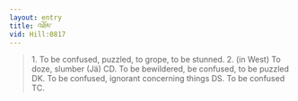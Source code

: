 ```yaml
---
layout: entry
title: འཐོམ་
vid: Hill:0817
---
```

> 1\. To be confused, puzzled, to grope, to be stunned\. 2\. (in West) To doze, slumber (Jä) CD\. To be bewildered, be confused, to be puzzled DK\. To be confused, ignorant concerning things DS\. To be confused TC\.


